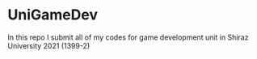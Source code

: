 # UniGameDev

In this repo I submit all of my codes for game development unit in Shiraz University 2021 (1399-2)
